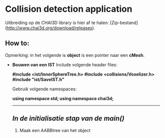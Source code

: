 # Collision detection application
Uitbreiding op de CHAI3D library is hier af te halen: [Zip-bestand] (http://www.chai3d.org/download/releases).
## How to:
Opmerking: in het volgende is **object** is een pointer naar een **cMesh**.
- **Bouwen van een IST**
  Include volgende header files:

  **#include <ist/InnerSphereTree.h>
  #include <collisions/Voxelizer.h>
  #include "ist/SaveIST.h"**

  Gebruik volgende namespaces:

  **using namespace std;
  using namespace chai3d;**

  ---
  **_In de initialisatie stap van de main()_**
  ---

  1. Maak een AABBtree van het object

